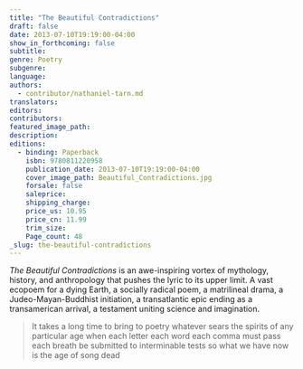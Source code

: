 ```yaml
---
title: "The Beautiful Contradictions"
draft: false
date: 2013-07-10T19:19:00-04:00
show_in_forthcoming: false
subtitle:
genre: Poetry
subgenre:
language:
authors:
  - contributor/nathaniel-tarn.md
translators:
editors:
contributors:
featured_image_path:
description:
editions:
  - binding: Paperback
    isbn: 9780811220958
    publication_date: 2013-07-10T19:19:00-04:00
    cover_image_path: Beautiful_Contradictions.jpg
    forsale: false
    saleprice:
    shipping_charge:
    price_us: 10.95
    price_cn: 11.99
    trim_size:
    Page_count: 48
_slug: the-beautiful-contradictions
---
```


_The Beautiful Contradictions_ is an awe-inspiring vortex of mythology, history, and anthropology that pushes the lyric to its upper limit. A vast ecopoem for a dying Earth, a socially radical poem, a matrilineal drama, a Judeo-Mayan-Buddhist initiation, a transatlantic epic ending as a transamerican arrival, a testament uniting science and imagination.

> It takes a long time to bring to poetry
> whatever sears the spirits of any particular age
> when each letter each word each comma must pass
> each breath be submitted to interminable tests
> so what we have now is the age of song dead

